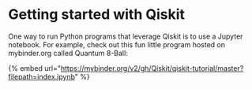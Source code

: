 # Getting started with Qiskit

One way to run Python programs that leverage Qiskit is to use a Jupyter notebook. For example, check out this fun little program hosted on mybinder.org called Quantum 8-Ball:

{% embed url="https://mybinder.org/v2/gh/Qiskit/qiskit-tutorial/master?filepath=index.ipynb" %}


